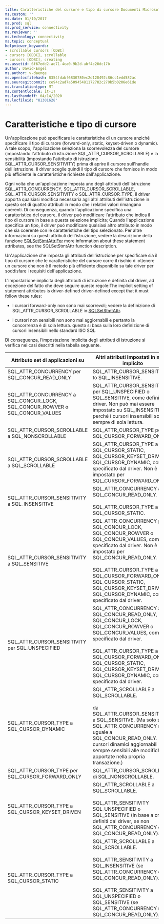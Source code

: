 ```yaml
---
title: Caratteristiche del cursore e tipo di cursore Documenti Microsoft
ms.custom: ''
ms.date: 01/19/2017
ms.prod: sql
ms.prod_service: connectivity
ms.reviewer: ''
ms.technology: connectivity
ms.topic: conceptual
helpviewer_keywords:
- scrollable cursors [ODBC]
- cursors [ODBC], scrollable
- cursors [ODBC], creating
ms.assetid: 6f67edd2-ae71-4ca0-9b2d-abf4c20dc17b
author: David-Engel
ms.author: v-daenge
ms.openlocfilehash: 8354fdabf6830780ec2d128492c86cc1edd582ac
ms.sourcegitcommit: ce94c2ad7a50945481172782c270b5b0206e61de
ms.translationtype: MT
ms.contentlocale: it-IT
ms.lasthandoff: 04/14/2020
ms.locfileid: "81301628"
---
```

# <a name="cursor-characteristics-and-cursor-type"></a>Caratteristiche e tipo di cursore
Un'applicazione può specificare le caratteristiche di un cursore anziché specificare il tipo di cursore (forward-only, static, keyset-driven o dynamic). A tale scopo, l'applicazione seleziona la scorrevolezza del cursore (impostando l'attributo di istruzione SQL_ATTR_CURSOR_SCROLLABLE) e la sensibilità (impostando l'attributo di istruzione SQL_ATTR_CURSOR_SENSITIVITY) prima di aprire il cursore sull'handle dell'istruzione. Il driver sceglie quindi il tipo di cursore che fornisce in modo più efficiente le caratteristiche richieste dall'applicazione.  
  
 Ogni volta che un'applicazione imposta uno degli attributi dell'istruzione SQL_ATTR_CONCURRENCY, SQL_ATTR_CURSOR_SCROLLABLE, SQL_ATTR_CURSOR_SENSITIVITY o SQL_ATTR_CURSOR_TYPE, il driver apporta qualsiasi modifica necessaria agli altri attributi dell'istruzione in questo set di quattro attributi in modo che i relativi valori rimangano coerenti. Di conseguenza, quando l'applicazione specifica una caratteristica del cursore, il driver può modificare l'attributo che indica il tipo di cursore in base a questa selezione implicita; Quando l'applicazione specifica un tipo, il driver può modificare qualsiasi altro attributo in modo che sia coerente con le caratteristiche del tipo selezionato. Per altre informazioni su questi attributi dell'istruzione, vedere la descrizione della funzione [SQLSetStmtAttr.For](../../../odbc/reference/syntax/sqlsetstmtattr-function.md) more information about these statement attributes, see the SQLSetStmtAttr function description.  
  
 Un'applicazione che imposta gli attributi dell'istruzione per specificare sia il tipo di cursore che le caratteristiche del cursore corre il rischio di ottenere un cursore che non è il metodo più efficiente disponibile su tale driver per soddisfare i requisiti dell'applicazione.  
  
 L'impostazione implicita degli attributi di istruzione è definita dal driver, ad eccezione del fatto che deve seguire queste regole:The implicit setting of statement attributes is driver-defined driver-defined except that it must follow these rules:  
  
-   I cursori forward-only non sono mai scorrevoli; vedere la definizione di SQL_ATTR_CURSOR_SCROLLABLE in [SQLSetStmtAttr](../../../odbc/reference/syntax/sqlsetstmtattr-function.md).  
  
-   I cursori non sensibili non sono mai aggiornabili e pertanto la concorrenza è di sola lettura. questo si basa sulla loro definizione di cursori insensibili nello standard ISO SQL.  
  
 Di conseguenza, l'impostazione implicita degli attributi di istruzione si verifica nei casi descritti nella tabella seguente.  
  
|Attributo set di applicazioni su|Altri attributi impostati in modo implicito|  
|-----------------------------------|-------------------------------------|  
|SQL_ATTR_CONCURRENCY per SQL_CONCUR_READ_ONLY|SQL_ATTR_CURSOR_SENSITIVITY to SQL_INSENSITIVE.|  
|SQL_ATTR_CONCURRENCY a SQL_CONCUR_LOCK, SQL_CONCUR_ROWVER o SQL_CONCUR_VALUES|SQL_ATTR_CURSOR_SENSITIVITY per SQL_UNSPECIFIED o SQL_SENSITIVE, come definito dal driver. Non può mai essere impostato su SQL_INSENSITIVE, perché i cursori insensibili sono sempre di sola lettura.|  
|SQL_ATTR_CURSOR_SCROLLABLE a SQL_NONSCROLLABLE|SQL_ATTR_CURSOR_TYPE per SQL_CURSOR_FORWARD_ONLY|  
|SQL_ATTR_CURSOR_SCROLLABLE a SQL_SCROLLABLE|SQL_ATTR_CURSOR_TYPE a SQL_CURSOR_STATIC, SQL_CURSOR_KEYSET_DRIVEN o SQL_CURSOR_DYNAMIC, come specificato dal driver. Non è mai impostato per SQL_CURSOR_FORWARD_ONLY.|  
|SQL_ATTR_CURSOR_SENSITIVITY a SQL_INSENSITIVE|SQL_ATTR_CONCURRENCY a SQL_CONCUR_READ_ONLY.<br /><br /> SQL_ATTR_CURSOR_TYPE a SQL_CURSOR_STATIC.|  
|SQL_ATTR_CURSOR_SENSITIVITY a SQL_SENSITIVE|SQL_ATTR_CONCURRENCY per SQL_CONCUR_LOCK, SQL_CONCUR_ROWVER o SQL_CONCUR_VALUES, come specificato dal driver. Non è mai impostato per SQL_CONCUR_READ_ONLY.<br /><br /> SQL_ATTR_CURSOR_TYPE a SQL_CURSOR_FORWARD_ONLY, SQL_CURSOR_STATIC, SQL_CURSOR_KEYSET_DRIVEN o SQL_CURSOR_DYNAMIC, come specificato dal driver.|  
|SQL_ATTR_CURSOR_SENSITIVITY per SQL_UNSPECIFIED|SQL_ATTR_CONCURRENCY a SQL_CONCUR_READ_ONLY, SQL_CONCUR_LOCK, SQL_CONCUR_ROWVER o SQL_CONCUR_VALUES, come specificato dal driver.<br /><br /> SQL_ATTR_CURSOR_TYPE a SQL_CURSOR_FORWARD_ONLY, SQL_CURSOR_STATIC, SQL_CURSOR_KEYSET_DRIVEN o SQL_CURSOR_DYNAMIC, come specificato dal driver.|  
|SQL_ATTR_CURSOR_TYPE a SQL_CURSOR_DYNAMIC|SQL_ATTR_SCROLLABLE a SQL_SCROLLABLE.<br /><br /> da SQL_ATTR_CURSOR_SENSITIVITY a SQL_SENSITIVE. (Ma solo se SQL_ATTR_CONCURRENCY non è uguale a SQL_CONCUR_READ_ONLY. I cursori dinamici aggiornabili sono sempre sensibili alle modifiche apportate nella propria transazione.)|  
|SQL_ATTR_CURSOR_TYPE per SQL_CURSOR_FORWARD_ONLY|SQL_ATTR_CURSOR_SCROLLABLE di SQL_NONSCROLLABLE.|  
|SQL_ATTR_CURSOR_TYPE a SQL_CURSOR_KEYSET_DRIVEN|SQL_ATTR_SCROLLABLE a SQL_SCROLLABLE.<br /><br /> SQL_ATTR_SENSITIVITY SQL_UNSPECIFIED o SQL_SENSITIVE (in base a criteri definiti dal driver, se non SQL_ATTR_CONCURRENCY è SQL_CONCUR_READ_ONLY).|  
|SQL_ATTR_CURSOR_TYPE a SQL_CURSOR_STATIC|SQL_ATTR_SCROLLABLE a SQL_SCROLLABLE.<br /><br /> SQL_ATTR_SENSITIVITY a SQL_INSENSITIVE (se SQL_ATTR_CONCURRENCY è SQL_CONCUR_READ_ONLY).<br /><br /> SQL_ATTR_SENSITIVITY a SQL_UNSPECIFIED o SQL_SENSITIVE (se SQL_ATTR_CONCURRENCY non è SQL_CONCUR_READ_ONLY).|
